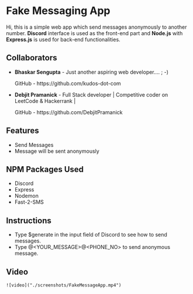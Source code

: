 # Fake Messaging App

Hi, this is a simple web app which send messages anonymously to another number. **Discord** interface is used as the front-end part and **Node.js** with **Express.js** is used for back-end functionalities.

## Collaborators

- **Bhaskar Sengupta** - Just another aspiring web developer.... ; -)
    <p>GitHub - https://github.com/kudos-dot-com</p>
	  
- **Debjit Pramanick** - Full Stack developer | Competitive coder on LeetCode & Hackerrank |
    <p>GitHub - https://github.com/DebjitPramanick</p>

## Features

- Send Messages
- Message will be sent anonymously

##  NPM Packages Used

- Discord
- Express
- Nodemon
- Fast-2-SMS

##  Instructions
- Type $generate in the input field of Discord to see how to send messages.
- Type @<YOUR_MESSAGE>@<PHONE_NO> to send anonymous message.

## Video
```
![video]("./screenshots/FakeMessageApp.mp4")
```
